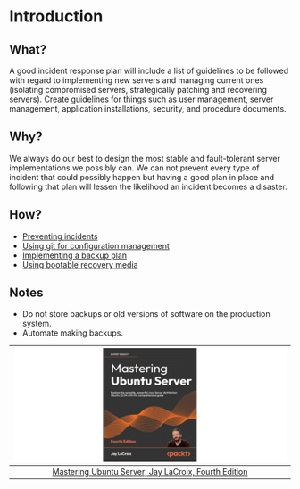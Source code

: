 # Introduction

## What?

A good incident response plan will include a list of guidelines to be followed with regard to  implementing new servers and managing current ones (isolating compromised servers, strategically patching and recovering servers). Create guidelines for things such as user management, server management, application installations, security, and procedure documents.

## Why?

We always do our best to design the most stable and fault-tolerant server implementations we possibly can. We can not prevent every type of incident that could possibly happen but having a good plan in place and following that plan will lessen the likelihood an incident becomes a disaster.

## How?

* [Preventing incidents](prevention.md)
* [Using git for configuration management](git.md)
* [Implementing a backup plan](backup.md)
* [Using bootable recovery media](brm.md)

## Notes

* Do not store backups or old versions of software on the production system.
* Automate making backups. 

| ![Ubuntu Server](../../_static/images/ubuntu-server-book.png) |
|:--:|
| [Mastering Ubuntu Server, Jay LaCroix, Fourth Edition](https://www.packtpub.com/product/mastering-ubuntu-server-fourth-edition/9781803234243) |


